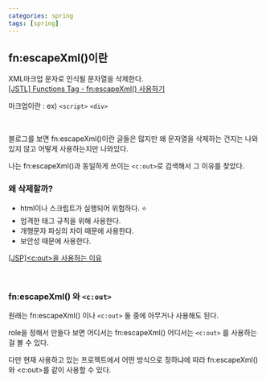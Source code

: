 ```yaml
---
categories: spring
tags: [spring]
---
```

         
## fn:escapeXml()이란           
XML마크업 문자로 인식될 문자열을 삭제한다.                    
[[JSTL] Functions Tag - fn:escapeXml() 사용하기](https://blog.naver.com/object0108/221199445521)

마크업이란 : ex) `<script>` `<div>` 

<br>

블로그를 보면 fn:escapeXml()이란 글들은 많지만 왜 문자열을 삭제하는 건지는 나와있지 않고 어떻게 사용하는지만 나와있다.

나는 fn:escapeXml()과 동일하게 쓰이는 `<c:out>`로 검색해서 그 이유를 찾았다.

### 왜 삭제할까?
- html이나 스크립트가 실행되어 위험하다. ⭐
- 엄격한 태그 규칙을 위해 사용한다.                
- 개행문자 파싱의 차이 때문에 사용한다.          
- 보안성 때문에 사용한다.            

[[JSP]<c:out>을 사용하는 이유](https://2ham-s.tistory.com/274)

<br>

### fn:escapeXml() 와 `<c:out>`                    
원래는 fn:escapeXml() 이나 `<c:out>` 둘 중에 아무거나 사용해도 된다.                    

role을 정해서 만들다 보면 어디서는 fn:escapeXml() 어디서는 `<c:out>` 를 사용하는 걸 볼 수 있다.     

다만 현재 사용하고 있는 프로젝트에서 어떤 방식으로 정하냐에 따라 fn:escapeXml()와 <c:out>를 같이 사용할 수 있다.          